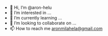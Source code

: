 - 👋 Hi, I’m @aron-helu
- 👀 I’m interested in ...
- 🌱 I’m currently learning ...
- 💞️ I’m looking to collaborate on ...
- 📫 How to reach me aronmilahela@gmail.com

<!---
aron-helu/aron-helu is a ✨ special ✨ repository because its `README.md` (this file) appears on your GitHub profile.
You can click the Preview link to take a look at your changes.
--->
